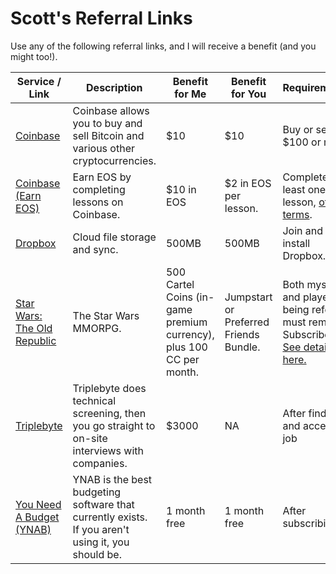 # Scott's Referral Links

Use any of the following referral links, and I will receive a benefit (and you might too!).

| Service / Link | Description | Benefit for Me | Benefit for You | Requirements |
|----------------|-------------|----------------|-----------------|--------------|
| [Coinbase](https://www.coinbase.com/join/weldon_7o) | Coinbase allows you to buy and sell Bitcoin and various other cryptocurrencies. | $10 | $10 | Buy or sell $100 or more. |
| [Coinbase (Earn EOS)](https://coinbase.com/earn/eos/invite/yzd75h9v) | Earn EOS by completing lessons on Coinbase. | $10 in EOS | $2 in EOS per lesson. | Complete at least one lesson, [other terms](https://support.coinbase.com/customer/portal/articles/2963868#Terms).
| [Dropbox](https://db.tt/fUYO7kQ6yU) | Cloud file storage and sync. | 500MB | 500MB | Join and install Dropbox. |
| [Star Wars: The Old Republic](http://www.swtor.com/r/8Cwd5W) | The Star Wars MMORPG. | 500 Cartel Coins (in-game premium currency), plus 100 CC per month. | Jumpstart or Preferred Friends Bundle. | Both myself and player being referred must remain Subscribed.  [See details here.](http://www.swtor.com/info/friends) |
| [Triplebyte](https://triplebyte.com/iv/R6k2LR0) | Triplebyte does technical screening, then you go straight to on-site interviews with companies. | $3000 | NA | After finding and accepting job |
| [You Need A Budget (YNAB)](https://ynab.com/referral/?ref=eC26UNeOuOPAVnNj) | YNAB is the best budgeting software that currently exists.  If you aren't using it, you should be. | 1 month free | 1 month free | After subscribing | 
